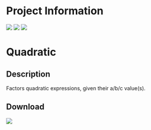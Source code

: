 # Project Information
[![](https://img.shields.io/badge/.NET_Framework-4.8-blue)](https://dotnet.microsoft.com/en-us/download/dotnet-framework/net48)
[![](https://img.shields.io/badge/build-passing-seagreen)](#)
[![](https://img.shields.io/badge/status-stopped-red)](#)
# Quadratic
## Description
Factors quadratic expressions, given their a/b/c value(s).

## Download
[![](https://img.shields.io/badge/download-Quadratic.dll-red)](https://github.com/Lexz-08/Quadratic/releases/download/latest/Quadratic.dll)
